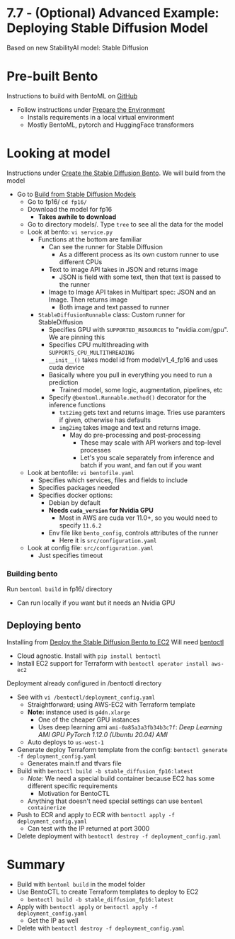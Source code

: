 # 7.7 - (Optional) Advanced Example: Deploying Stable Diffusion Model

Based on new StabilityAI model: Stable Diffusion

# Pre-built Bento
Instructions to build with BentoML on [GitHub](https://github.com/bentoml/stable-diffusion-bentoml)
- Follow instructions under [Prepare the Environment](https://github.com/bentoml/stable-diffusion-bentoml#prepare-the-environment)
    - Installs requirements in a local virtual environment
    - Mostly BentoML, pytorch and HuggingFace transformers

# Looking at model
Instructions under [Create the Stable Diffusion Bento](https://github.com/bentoml/stable-diffusion-bentoml#create-the-stable-diffusion-bento). We will build from the model
- Go to [Build from Stable Diffusion Models](https://github.com/bentoml/stable-diffusion-bentoml#build-from-stable-diffusion-models)
    - Go to fp16/ `cd fp16/`
    - Download the model for fp16
        - **Takes awhile to download**
    - Go to directory models/. Type `tree` to see all the data for the model
    - Look at bento: `vi service.py`
        - Functions at the bottom are familiar
            - Can see the runner for Stable Diffusion
                - As a different process as its own custom runner to use different CPUs
            - Text to image API takes in JSON and returns image
                - JSON is field with some text, then that text is passed to the runner
            - Image to Image API takes in Multipart spec: JSON and an Image. Then returns image
                - Both image and text passed to runner
        - `StableDiffusionRunnable` class: Custom runner for StableDiffusion
            - Specifies GPU with `SUPPORTED_RESOURCES` to "nvidia.com/gpu". We are pinning this 
            - Specifies CPU multithreading with `SUPPORTS_CPU_MULTITHREADING`
            - `__init__()` takes model id from model/v1_4_fp16 and uses cuda device
            - Basically where you pull in everything you need to run a prediction
                - Trained model, some logic, augmentation, pipelines, etc
            - Specify `@bentoml.Runnable.method()` decorator for the inference functions
                - `txt2img` gets text and returns image. Tries use paramters if given, otherwise has defaults
                - `img2img` takes image and text and returns image.
                    - May do pre-processing and post-processing
                        - These may scale with API workers and top-level processes
                        - Let's you scale separately from inference and batch if you want, and fan out if you want
    - Look at bentofile: `vi bentofile.yaml`
        - Specifies which services, files and fields to include
        - Specifies packages needed
        - Specifies docker options:
            - Debian by default
            - **Needs `cuda_version` for Nvidia GPU**
                - Most in AWS are cuda ver 11.0+, so you would need to specify `11.6.2`
            - Env file like `bento_config`, controls attributes of the runner
                - Here it is `src/configuration.yaml`
    - Look at config file: `src/configuration.yaml`
        - Just specifies timeout

### Building bento
Run `bentoml build` in fp16/ directory
- Can run locally if you want but it needs an Nvidia GPU

## Deploying bento
Installing from [Deploy the Stable Diffusion Bento to EC2](https://github.com/bentoml/stable-diffusion-bentoml#deploy-the-stable-diffusion-bento-to-ec2)
Will need [bentoctl](https://github.com/bentoml/bentoctl)
- Cloud agnostic. Install with `pip install bentoctl`
- Install EC2 support for Terraform with `bentoctl operator install aws-ec2`

Deployment already configured in /bentoctl directory
- See with `vi /bentoctl/deployment_config.yaml` 
    - Straightforward; using AWS-EC2 with Terraform template
    - **Note:** instance used is `g4dn.xlarge`
        - One of the cheaper GPU instances
        - Uses deep learning ami `ami-0a85a3a3fb34b3c7f`: *Deep Learning AMI GPU PyTorch 1.12.0 (Ubuntu 20.04) AMI*
    - Auto deploys to `us-west-1`
- Generate deploy Terraform template from the config: `bentoctl generate -f deployment_config.yaml`
    - Generates main.tf and tfvars file
- Build with `bentoctl build -b stable_diffusion_fp16:latest`
    - *Note:* We need a special build container because EC2 has some different specific requirements
        - Motivation for BentoCTL
    - Anything that doesn't need special settings can use `bentoml containerize`
- Push to ECR and apply to ECR with `bentoctl apply -f deployment_config.yaml`
    - Can test with the IP returned at port 3000
- Delete deployment with `bentoctl destroy -f deployment_config.yaml`

# Summary
- Build with `bentoml build` in the model folder
- Use BentoCTL to create Terraform templates to deploy to EC2
    - `bentoctl build -b stable_diffusion_fp16:latest`
- Apply with `bentoctl apply` or `bentoctl apply -f deployment_config.yaml`
    - Get the IP as well
- Delete with `bentoctl destroy -f deployment_config.yaml`